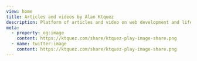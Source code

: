 ```yaml
---
view: home
title: Articles and videos by Alan Ktquez
description: Platform of articles and video on web development and lifestyle, focused on Javascript, HTML and accessibility, Vue.js, entrepreneurship and productivity.
meta:
  - property: og:image
    content: https://ktquez.com/share/ktquez-play-image-share.png
  - name: twitter:image
    content: https://ktquez.com/share/ktquez-play-image-share.png
---
```

